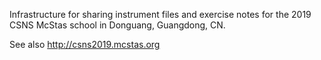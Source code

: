 Infrastructure for sharing instrument files and exercise notes for the
2019 CSNS McStas school in Donguang, Guangdong, CN.

See also http://csns2019.mcstas.org 
